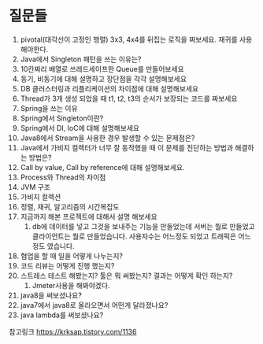# 질문들

1. pivotal(대각선이 고정인 행렬) 3x3, 4x4를 뒤집는 로직을 짜보세요. 재귀를 사용해야한다.
2. Java에서 Singleton 패턴을 쓰는 이유는?
3. 10칸짜리 배열로 쓰레드세이프한 Queue를 만들어보세요
4. 동기, 비동기에 대해 설명하고 장단점을 각각 설명해보세요
5. DB 클러스터링과 리플리케이션의 차이점에 대해 설명해보세요
6. Thread가 3개 생성 되었을 때 t1, t2, t3의 순서가 보장되는 코드를 짜보세요
7. Spring을 쓰는 이유
8. Spring에서 Singleton이란?
9. Spring에서 DI, IoC에 대해 설명해보세요
10. Java8에서 Stream을 사용한 경우 발생할 수 있는 문제점은?
11. Java에서 가비지 컬렉터가 너무 잘 동작했을 때 이 문제를 진단하는 방법과 해결하는 방법은?
12. Call by value, Call by reference에 대해 설명해보세요.
13. Process와 Thread의 차이점
14. JVM 구조
15. 가비지 컬렉션
16. 정렬, 재귀, 알고리즘의 시간복잡도
17. 지금까지 해본 프로젝트에 대해서 설명 해보세요
    1.  db에 데이터를 넣고 그것을 보내주는 기능을 만들었는데 서버는 뭘로 만들었고 클라이언트는 뭘로 만들었습니다. 사용자수는 어느정도 되었고 트래픽은 어느정도 였습니다.
18. 협업을 할 때 일을 어떻게 나누는지?
19. 코드 리뷰는 어떻게 진행 했는지?
20. 스트레스 테스트 해봤는지? 툴은 뭐 써봤는지? 결과는 어떻게 확인 하는지?
    1.  Jmeter사용을 해봐야겠다.
21. java8을 써보셨나요?
22. java7에서 java8로 올라오면서 어떤게 달라졌나요?
23. java lambda를 써보셨나요?

참고링크 https://krksap.tistory.com/1136